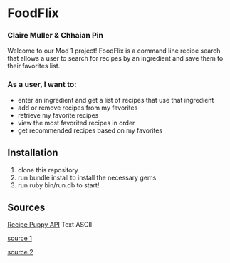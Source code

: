 # FoodFlix

### Claire Muller & Chhaian Pin

Welcome to our Mod 1 project! FoodFlix is a command line recipe search that allows a user to search for recipes by an ingredient and save them to their favorites list.

### As a user, I want to:
* enter an ingredient and get a list of recipes that use that ingredient
* add or remove recipes from my favorites
* retrieve my favorite recipes
* view the most favorited recipes in order
* get recommended recipes based on my favorites

## Installation
1. clone this repository
2. run bundle install to install the necessary gems
3. run ruby bin/run.db to start!

## Sources

[Recipe Puppy API](http://www.recipepuppy.com/api/)
Text ASCII

[source 1](http://patorjk.com/software/taag/#p=display&f=Graffiti&t=Type%20Something%20)

[source 2](https://www.asciiart.eu/)
